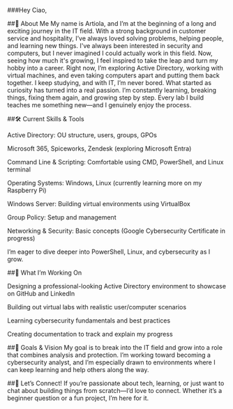 ###Hey Ciao,

##🌱 About Me
My name is Artiola, and I’m at the beginning of a long and exciting journey in the IT field. With a strong background in customer service and hospitality, I’ve always loved solving problems, helping people, and learning new things.
I've always been interested in security and computers, but I never imagined I could actually work in this field. Now, seeing how much it's growing, I feel inspired to take the leap and turn my hobby into a career.
Right now, I’m exploring Active Directory, working with virtual machines, and even taking computers apart and putting them back together. I keep studying, and with IT, I’m never bored. What started as curiosity has turned into a real passion. I’m constantly learning, breaking things, fixing them again, and growing step by step. Every lab I build teaches me something new—and I genuinely enjoy the process.

##🛠 Current Skills & Tools

Active Directory: OU structure, users, groups, GPOs

Microsoft 365, Spiceworks, Zendesk (exploring Microsoft Entra)

Command Line & Scripting: Comfortable using CMD, PowerShell, and Linux terminal

Operating Systems: Windows, Linux (currently learning more on my Raspberry Pi)

Windows Server: Building virtual environments using VirtualBox

Group Policy: Setup and management

Networking & Security: Basic concepts (Google Cybersecurity Certificate in progress)

I’m eager to dive deeper into PowerShell, Linux, and cybersecurity as I grow.

##🚀 What I’m Working On

Designing a professional-looking Active Directory environment to showcase on GitHub and LinkedIn

Building out virtual labs with realistic user/computer scenarios

Learning cybersecurity fundamentals and best practices

Creating documentation to track and explain my progress

##🎯 Goals & Vision
My goal is to break into the IT field and grow into a role that combines analysis and protection. I’m working toward becoming a cybersecurity analyst, and I’m especially drawn to environments where I can keep learning and help others along the way.

##🤝 Let’s Connect!
If you’re passionate about tech, learning, or just want to chat about building things from scratch—I’d love to connect. Whether it’s a beginner question or a fun project, I’m here for it.
